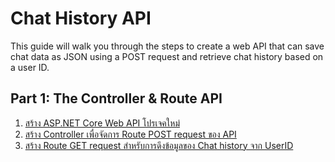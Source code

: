 # Chat History API

This guide will walk you through the steps to create a web API that can save chat data as JSON using a POST request and retrieve chat history based on a user ID.

## Part 1: The Controller & Route API

1. [สร้าง ASP.NET Core Web API โปรเจคใหม่](/content/exercise/chat-history-api/step1.md)
2. [สร้าง Controller เพื่อจัดการ Route POST request ของ API](/content/exercise/chat-history-api/step2.md)
3. [สร้าง Route GET request สำหรับการดึงข้อมูลของ Chat history จาก UserID](/content/exercise/chat-history-api/step3.md)

